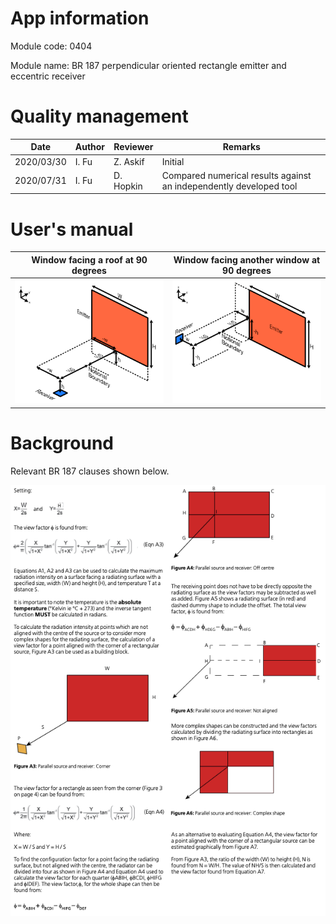 # App information

Module code: 0404

Module name: BR 187 perpendicular oriented rectangle emitter and eccentric receiver

# Quality management

| Date       | Author | Reviewer  | Remarks                                                            |
| ---------- | ------ | --------- | ------------------------------------------------------------------ |
| 2020/03/30 | I. Fu  | Z. Askif  | Initial                                                            |
| 2020/07/31 | I. Fu  | D. Hopkin | Compared numerical results against an independently developed tool |

# User's manual

| Window facing a roof at 90 degrees | Window facing another window at 90 degrees |
| ---------------------------------- | ------------------------------------------ |
| ![0404-1](0404.assets/0404-1.png)  | ![0404-2](0404.assets/0404-2.png)          |

# Background

Relevant BR 187 clauses shown below.

![p34](0404.assets/p34.png)
